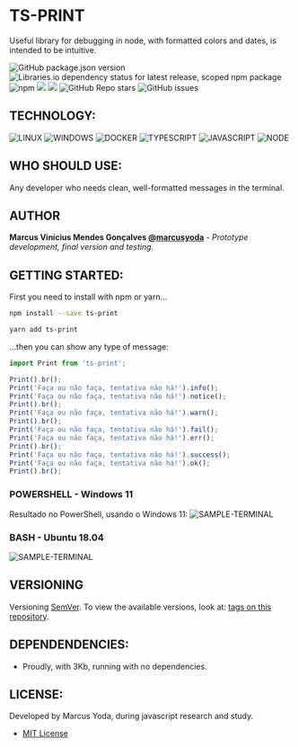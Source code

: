 # TS-PRINT
Useful library for debugging in node, with formatted colors and dates, is intended to be intuitive.  

![GitHub package.json version](https://img.shields.io/github/package-json/v/marcusyoda/ts-print)
![Libraries.io dependency status for latest release, scoped npm package](https://img.shields.io/librariesio/release/npm/af-scaffolder) ![npm](https://img.shields.io/npm/dy/ts-print)
[![](https://img.shields.io/github/languages/code-size/badges/shields.svg)](https://github.com/marcusyoda/ts-print)
[![](https://img.shields.io/github/last-commit/google/skia.svg)](https://github.com/marcusyoda/ts-print)
![GitHub Repo stars](https://img.shields.io/github/stars/marcusyoda/ts-print)
![GitHub issues](https://img.shields.io/github/issues/marcusyoda/ts-print)

## TECHNOLOGY:

![LINUX](https://img.shields.io/badge/Linux-FCC624?style=flat-square&logo=linux&logoColor=black)
![WINDOWS](https://img.shields.io/badge/Windows-navy?style=flat-square&logo=windows&logoColor=white)
![DOCKER](https://img.shields.io/badge/-Docker-2496ED?style=flat-square&logo=docker&logoColor=white)
![TYPESCRIPT](https://img.shields.io/badge/TypeScript-2d79c7?style=flat-square&logo=typescript&logoColor=white)
![JAVASCRIPT](https://img.shields.io/badge/-JavaScript-black?style=flat-square&logo=javascript&logoColor=yellow)
![NODE](https://img.shields.io/badge/-Nodejs-339933?style=flat-square&logo=Node.js&logoColor=white)


## WHO SHOULD USE:
Any developer who needs clean, well-formatted messages in the terminal.

## AUTHOR
**Marcus Vinícius Mendes Gonçalves
[@marcusyoda](https://github.com/marcusyoda)** - *Prototype development, final version and testing.*

## GETTING STARTED:
First you need to install with npm or yarn...
```bash
npm install --save ts-print
```

```bash
yarn add ts-print
```

...then you can show any type of message:
```js
import Print from 'ts-print';

Print().br();
Print('Faça ou não faça, tentativa não há!').info();
Print('Faça ou não faça, tentativa não há!').notice();
Print().br();
Print('Faça ou não faça, tentativa não há!').warn();
Print().br();
Print('Faça ou não faça, tentativa não há!').fail();
Print('Faça ou não faça, tentativa não há!').err();
Print().br();
Print('Faça ou não faça, tentativa não há!').success();
Print('Faça ou não faça, tentativa não há!').ok();
Print().br();
```

### POWERSHELL - Windows 11
Resultado no PowerShell, usando o Windows 11:
![SAMPLE-TERMINAL](https://raw.githubusercontent.com/marcusyoda/ts-print/main/screenshots/powershell-win11-terminal.png)

### BASH - Ubuntu 18.04
![SAMPLE-TERMINAL](https://raw.githubusercontent.com/marcusyoda/ts-print/main/screenshots/wsl_ubuntu_18-win11-terminal.png)

## VERSIONING
Versioning [SemVer](http://semver.org/).
To view the available versions, look at: [tags on this repository](https://github.com/marcusyoda/ts-print/tags).

## DEPENDENDENCIES:
- Proudly, with 3Kb, running with no dependencies.

## LICENSE:
Developed by Marcus Yoda, during javascript research and study.
- [MIT License](https://github.com/marcusyoda/ts-print/blob/master/LICENSE)
